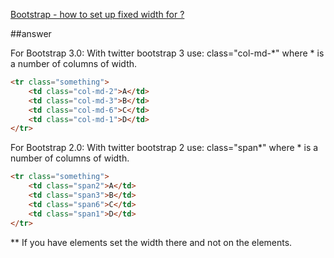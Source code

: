 [Bootstrap - how to set up fixed width for <td>?](http://stackoverflow.com/questions/15115052/bootstrap-how-to-set-up-fixed-width-for-td)

##answer

For Bootstrap 3.0:
With twitter bootstrap 3 use: class="col-md-*" where * is a number of columns of width.

```html
<tr class="something">
    <td class="col-md-2">A</td>
    <td class="col-md-3">B</td>
    <td class="col-md-6">C</td>
    <td class="col-md-1">D</td>
</tr>
```

For Bootstrap 2.0:
With twitter bootstrap 2 use: class="span*" where * is a number of columns of width.

```html
<tr class="something">
    <td class="span2">A</td>
    <td class="span3">B</td>
    <td class="span6">C</td>
    <td class="span1">D</td>
</tr>
```

** If you have <th> elements set the width there and not on the <td> elements.